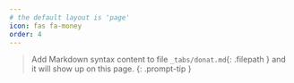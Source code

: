 ```yaml
---
# the default layout is 'page'
icon: fas fa-money
order: 4
---
```


> Add Markdown syntax content to file `_tabs/donat.md`{: .filepath } and it will show up on this page.
{: .prompt-tip }
